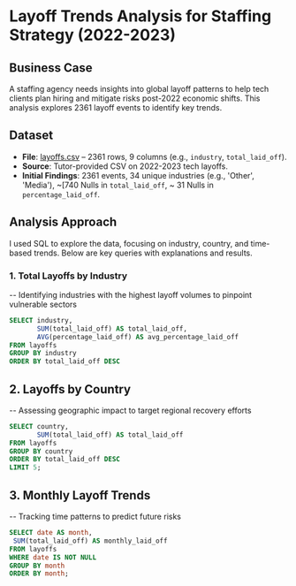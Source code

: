 # Layoff Trends Analysis for Staffing Strategy (2022-2023)

## Business Case
A staffing agency needs insights into global layoff patterns to help tech clients plan hiring and mitigate risks post-2022 economic shifts. This analysis explores 2361 layoff events to identify key trends.

## Dataset
- **File**: [layoffs.csv](layoffs.csv) – 2361 rows, 9 columns (e.g., `industry`, `total_laid_off`).
- **Source**: Tutor-provided CSV on 2022-2023 tech layoffs.
- **Initial Findings**: 2361 events, 34 unique industries (e.g., 'Other', 'Media'), ~[740 Nulls in `total_laid_off`, ~ 31 Nulls in `percentage_laid_off`.

## Analysis Approach
I used SQL to explore the data, focusing on industry, country, and time-based trends. Below are key queries with explanations and results.

### 1. Total Layoffs by Industry
-- Identifying industries with the highest layoff volumes to pinpoint vulnerable sectors
```sql
SELECT industry, 
       SUM(total_laid_off) AS total_laid_off,
       AVG(percentage_laid_off) AS avg_percentage_laid_off
FROM layoffs
GROUP BY industry
ORDER BY total_laid_off DESC
```
## 2. Layoffs by Country
-- Assessing geographic impact to target regional recovery efforts
```sql
SELECT country, 
       SUM(total_laid_off) AS total_laid_off
FROM layoffs
GROUP BY country
ORDER BY total_laid_off DESC
LIMIT 5;
```

## 3. Monthly Layoff Trends
-- Tracking time patterns to predict future risks
```sql
SELECT date AS month, 
 SUM(total_laid_off) AS monthly_laid_off
FROM layoffs
WHERE date IS NOT NULL
GROUP BY month
ORDER BY month;
```











